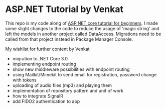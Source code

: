 # ASP.NET Tutorial by Venkat

This repo is my code along of [ASP.NET core tutorial for beginners](https://www.youtube.com/playlist?list=PL6n9fhu94yhVkdrusLaQsfERmL_Jh4XmU). I made some slight changes to the code to reduce the usage of 'magic string' and left the models in another project called DataAccess. Migrations need to be called from that project instead in Package Manager Console.

My wishlist for further content by Venkat

* migration to .NET Core 3.0
* implementing endpoint routing
* show new middleware possibilities with endpoint routing
* using Mailkit/Mimekit to send email for registration, password change with tokens
* uploading of audio files (mp3) and playing them
* implementation of repository pattern and unit of work
* how to integrate SignalR 
* add FIDO2 authentication to app 